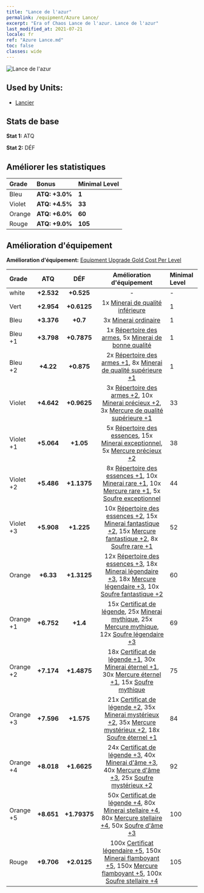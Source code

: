 ```yaml
---
title: "Lance de l'azur"
permalink: /equipment/Azure Lance/
excerpt: "Era of Chaos Lance de l'azur. Lance de l'azur"
last_modified_at: 2021-07-21
locale: fr
ref: "Azure Lance.md"
toc: false
classes: wide
---
```


  ![Lance de l'azur](/images/e/e_1011.png)

## Used by Units:

* [Lancier](/fr/units/Pikeman/) 


## Stats de base
 **Stat 1:** ATQ

 **Stat 2:** DÉF

## Améliorer les statistiques

  |     Grade    |   Bonus | Minimal Level | 
  |:-------------|:--------|:--------------| 
  | Bleu | **ATQ: +3.0%** | **1** | 
  | Violet | **ATQ: +4.5%** | **33** | 
  | Orange | **ATQ: +6.0%** | **60** | 
  | Rouge | **ATQ: +9.0%** | **105** | 


## Amélioration d'équipement
 **Amélioration d'équipement:** [Equipment Upgrade Gold Cost Per Level](/equipment/EquipmentUpgradeCostPerLevel/) 

  |          Grade      | ATQ | DÉF | Amélioration d'équipement | Minimal Level |
  |:--------------------|:---------:|:---------:|:----------------:|:--------------|
  | white | **+2.532** | **+0.525** | - | - |
  | Vert | **+2.954** | **+0.6125** | 1x [Minerai de qualité inférieure](/ItemsFR/mat_1/) | 1 |
  | Bleu | **+3.376** | **+0.7** | 3x [Minerai ordinaire](/ItemsFR/mat_6/) | 1 |
  | Bleu +1 | **+3.798** | **+0.7875** | 1x [Répertoire des armes](/ItemsFR/mat_18/), 5x [Minerai de bonne qualité](/ItemsFR/mat_12/) | 1 |
  | Bleu +2 | **+4.22** | **+0.875** | 2x [Répertoire des armes +1](/ItemsFR/mat_25/), 8x [Minerai de qualité supérieure +1](/ItemsFR/mat_19/) | 1 |
  | Violet | **+4.642** | **+0.9625** | 3x [Répertoire des armes +2](/ItemsFR/mat_32/), 10x [Minerai précieux +2](/ItemsFR/mat_26/), 3x [Mercure de qualité supérieure +1](/ItemsFR/mat_21/) | 33 |
  | Violet +1 | **+5.064** | **+1.05** | 5x [Répertoire des essences](/ItemsFR/mat_39/), 15x [Minerai exceptionnel](/ItemsFR/mat_33/), 5x [Mercure précieux +2](/ItemsFR/mat_28/) | 38 |
  | Violet +2 | **+5.486** | **+1.1375** | 8x [Répertoire des essences +1](/ItemsFR/mat_46/), 10x [Minerai rare +1](/ItemsFR/mat_40/), 10x [Mercure rare +1](/ItemsFR/mat_42/), 5x [Soufre exceptionnel](/ItemsFR/mat_36/) | 44 |
  | Violet +3 | **+5.908** | **+1.225** | 10x [Répertoire des essences +2](/ItemsFR/mat_53/), 15x [Minerai fantastique +2](/ItemsFR/mat_47/), 15x [Mercure fantastique +2](/ItemsFR/mat_49/), 8x [Soufre rare +1](/ItemsFR/mat_43/) | 52 |
  | Orange | **+6.33** | **+1.3125** | 12x [Répertoire des essences +3](/ItemsFR/mat_60/), 18x [Minerai légendaire +3](/ItemsFR/mat_54/), 18x [Mercure légendaire +3](/ItemsFR/mat_56/), 10x [Soufre fantastique +2](/ItemsFR/mat_50/) | 60 |
  | Orange +1 | **+6.752** | **+1.4** | 15x [Certificat de légende](/ItemsFR/mat_67/), 25x [Minerai mythique](/ItemsFR/mat_61/), 25x [Mercure mythique](/ItemsFR/mat_63/), 12x [Soufre légendaire +3](/ItemsFR/mat_57/) | 69 |
  | Orange +2 | **+7.174** | **+1.4875** | 18x [Certificat de légende +1](/ItemsFR/mat_74/), 30x [Minerai éternel +1](/ItemsFR/mat_68/), 30x [Mercure éternel +1](/ItemsFR/mat_70/), 15x [Soufre mythique](/ItemsFR/mat_64/) | 75 |
  | Orange +3 | **+7.596** | **+1.575** | 21x [Certificat de légende +2](/ItemsFR/mat_81/), 35x [Minerai mystérieux +2](/ItemsFR/mat_75/), 35x [Mercure mystérieux +2](/ItemsFR/mat_77/), 18x [Soufre éternel +1](/ItemsFR/mat_71/) | 84 |
  | Orange +4 | **+8.018** | **+1.6625** | 24x [Certificat de légende +3](/ItemsFR/mat_88/), 40x [Minerai d'âme +3](/ItemsFR/mat_82/), 40x [Mercure d'âme +3](/ItemsFR/mat_84/), 25x [Soufre mystérieux +2](/ItemsFR/mat_78/) | 92 |
  | Orange +5 | **+8.651** | **+1.79375** | 50x [Certificat de légende +4](/ItemsFR/mat_95/), 80x [Minerai stellaire +4](/ItemsFR/mat_89/), 80x [Mercure stellaire +4](/ItemsFR/mat_91/), 50x [Soufre d'âme +3](/ItemsFR/mat_85/) | 100 |
  | Rouge | **+9.706** | **+2.0125** | 100x [Certificat légendaire +5](/ItemsFR/mat_102/), 150x [Minerai flamboyant +5](/ItemsFR/mat_96/), 150x [Mercure flamboyant +5](/ItemsFR/mat_98/), 100x [Soufre stellaire +4](/ItemsFR/mat_92/) | 105 |

